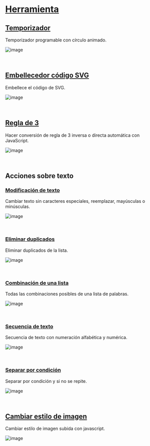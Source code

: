 # [Herramienta](https://github.com/Xaival/Proyectos-Web/tree/main/Herramienta)

## [Temporizador](https://xaival.github.io/Proyectos-Web/Herramienta/Temporizador/)
Temporizador programable con círculo animado.

![image](https://user-images.githubusercontent.com/54257745/164954987-f4340dba-3a2d-49a0-ae9b-373937c05ddb.png)

<br>

## [Embellecedor código SVG](https://xaival.github.io/Proyectos-Web/Herramienta/Embellecedor%20código%20SVG/)
Embellece el código de SVG.

![image](https://user-images.githubusercontent.com/54257745/135768375-1fc19f49-55c4-40ba-a9b0-bf9683ac774b.png)

<br>

## [Regla de 3](https://xaival.github.io/Proyectos-Web/Herramienta/Regla%20de%203/)
Hacer conversión de regla de 3 inversa o directa automática con JavaScript.

![image](https://user-images.githubusercontent.com/54257745/166174879-7a70606d-4a54-461c-ab47-5cb17d5a17d5.png)

<br>

## Acciones sobre texto
  ### [Modificación de texto](https://xaival.github.io/Proyectos-Web/Herramienta/Acciones%20sobre%20texto/Modificaci%C3%B3n%20de%20texto/)
  Cambiar texto sin caracteres especiales, reemplazar, mayúsculas o minúsculas.
  
  ![image](https://user-images.githubusercontent.com/54257745/135284845-fd0c2be4-3d70-4c65-adab-ce5a59d635c1.png)

<br>

  ### [Eliminar duplicados](https://xaival.github.io/Proyectos-Web/Herramienta/Acciones%20sobre%20texto/Eliminar%20duplicados/)
  Eliminar duplicados de la lista.
  
  ![image](https://user-images.githubusercontent.com/54257745/135284968-8edec20e-a5df-437c-8b6a-d919e3010fbc.png)

<br>

  ### [Combinación de una lista](https://xaival.github.io/Proyectos-Web/Herramienta/Acciones%20sobre%20texto/Combinación%20de%20una%20lista/)
  Todas las combinaciones posibles de una lista de palabras.
  
  ![image](https://user-images.githubusercontent.com/54257745/135285661-81f9b019-1f6e-44ab-bc75-cb989bc52a3f.png)

<br>

  ### [Secuencia de texto](https://xaival.github.io/Proyectos-Web/Herramienta/Acciones%20sobre%20texto/Secuencia%20de%20texto/)
  Secuencia de texto con numeración alfabética y numérica.
  
  ![image](https://user-images.githubusercontent.com/54257745/135285980-b2350d1a-2d8c-4efb-9411-9584d5aa396a.png)

<br>

  ### [Separar por condición](https://xaival.github.io/Proyectos-Web/Herramienta/Acciones%20sobre%20texto/Separar%20por%20condición/)
  Separar por condición y si no se repite.
  
  ![image](https://user-images.githubusercontent.com/54257745/135286879-357ee252-b08b-4396-ab04-68432dded667.png)

<br>

## [Cambiar estilo de imagen](https://xaival.github.io/Proyectos-Web/Herramienta/Cambiar%20estilo%20de%20imagen/)
Cambiar estilo de imagen subida con javascript.

![image](https://user-images.githubusercontent.com/54257745/135287572-528c7161-9906-408c-82e1-548ad730b552.png)
